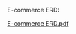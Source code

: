 E-commerce ERD:

[E-commerce ERD.pdf](https://github.com/Haber7/E-commerce/files/7625882/E-commerce.ERD.pdf)
